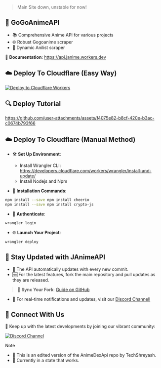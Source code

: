 > Main Site down, unstable for now!

## 🎥 GoGoAnimeAPI

- 📚 Comprehensive Anime API for various projects
- 🌐 Robust Gogoanime scraper
- 🌟 Dynamic Anilist scraper

📄 **Documentation**: https://api.janime.workers.dev

## ☁️ Deploy To Cloudflare (Easy Way)

[![Deploy to Cloudflare Workers](https://deploy.workers.cloudflare.com/button)](https://deploy.workers.cloudflare.com/?url=https://github.com/junioralive/JAnimeAPI)

## 🔍 Deploy Tutorial

https://github.com/user-attachments/assets/f4075e82-b8cf-420e-b3ac-c0674b793f66

## ☁️ Deploy To Cloudflare (Manual Method)

- 🛠 **Set Up Environment**:
  - Install Wrangler CLI: https://developers.cloudflare.com/workers/wrangler/install-and-update/
  - Install Nodejs and Npm

- 🚀 **Installation Commands**:

```bash
npm install --save npm install cheerio
npm install --save npm install crypto-js
```

- 🔑 **Authenticate**:

```bash
wrangler login
```

- 🌐 **Launch Your Project**:

```bash
wrangler deploy
```

## 🔄 Stay Updated with JAnimeAPI

- 🔄 The API automatically updates with every new commit.
- 🆕 For the latest features, fork the main repository and pull updates as they are released.

> 🔗 **Sync Your Fork**: [Guide on GitHub](https://docs.github.com/en/pull-requests/collaborating-with-pull-requests/working-with-forks/syncing-a-fork)

- 📢 For real-time notifications and updates, visit our [Discord Channell](https://discord.gg/cwDTVKyKJz)

## 🔔 Connect With Us

📣 Keep up with the latest developments by joining our vibrant community:

[![Discord Channel](https://img.shields.io/static/v1?label=Join&message=Discord%20Channel&color=black&style=for-the-badge&logo=discord&logoColor=black)](https://discord.gg/cwDTVKyKJz)

> [!Note]
> - 💼 This is an edited version of the AnimeDexApi repo by TechShreyash.
> - 🌱 Currently in a state that works.
